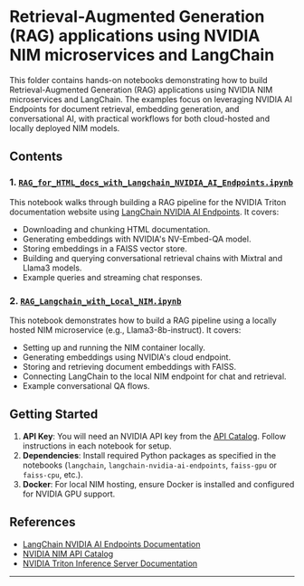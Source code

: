 # Retrieval-Augmented Generation (RAG) applications using NVIDIA NIM microservices and LangChain

This folder contains hands-on notebooks demonstrating how to build Retrieval-Augmented Generation (RAG) applications using NVIDIA NIM microservices and LangChain. The examples focus on leveraging NVIDIA AI Endpoints for document retrieval, embedding generation, and conversational AI, with practical workflows for both cloud-hosted and locally deployed NIM models.

## Contents

### 1. [`RAG_for_HTML_docs_with_Langchain_NVIDIA_AI_Endpoints.ipynb`](./RAG_for_HTML_docs_with_Langchain_NVIDIA_AI_Endpoints.ipynb)
This notebook walks through building a RAG pipeline for the NVIDIA Triton documentation website using [LangChain NVIDIA AI Endpoints](https://python.langchain.com/docs/integrations/text_embedding/nvidia_ai_endpoints). 
It covers:
- Downloading and chunking HTML documentation.
- Generating embeddings with NVIDIA's NV-Embed-QA model.
- Storing embeddings in a FAISS vector store.
- Building and querying conversational retrieval chains with Mixtral and Llama3 models.
- Example queries and streaming chat responses.

### 2. [`RAG_Langchain_with_Local_NIM.ipynb`](./RAG_Langchain_with_Local_NIM.ipynb)
This notebook demonstrates how to build a RAG pipeline using a locally hosted NIM microservice (e.g., Llama3-8b-instruct). 
It covers:
- Setting up and running the NIM container locally.
- Generating embeddings using NVIDIA's cloud endpoint.
- Storing and retrieving document embeddings with FAISS.
- Connecting LangChain to the local NIM endpoint for chat and retrieval.
- Example conversational QA flows.

## Getting Started

1. **API Key**: You will need an NVIDIA API key from the [API Catalog](https://build.nvidia.com/). Follow instructions in each notebook for setup.
2. **Dependencies**: Install required Python packages as specified in the notebooks (`langchain`, `langchain-nvidia-ai-endpoints`, `faiss-gpu` or `faiss-cpu`, etc.).
3. **Docker**: For local NIM hosting, ensure Docker is installed and configured for NVIDIA GPU support.

## References

- [LangChain NVIDIA AI Endpoints Documentation](https://python.langchain.com/docs/integrations/text_embedding/nvidia_ai_endpoints)
- [NVIDIA NIM API Catalog](https://build.nvidia.com/)
- [NVIDIA Triton Inference Server Documentation](https://docs.nvidia.com/deeplearning/triton-inference-server/user-guide/docs/index.html)

---
